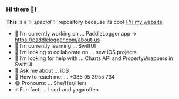 ### Hi there 👋!


**This** is a ✨ _special_ ✨ repository because its cool [FYI my website](https://marinahuber.com)

- 🔭 I’m currently working on ... PaddleLogger app -> https://paddlelogger.com/about-us
- 🌱 I’m currently learning ... SwiftUI
- 👯 I’m looking to collaborate on ... new iOS projects
- 🤔 I’m looking for help with ... Charts API and PropertyWrappers in SwiftUI
- 💬 Ask me about ... iOS
- 📲 How to reach me: ... +385 95 3955 734
- 😄 Pronouns: ... She/Her/Hers
- ⚡ Fun fact: ... I surf and yoga often
